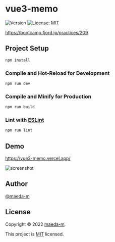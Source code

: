 # vue3-memo

![Version](https://img.shields.io/badge/version-1.0.0-black.svg?cacheSeconds=2592000)
[![License: MIT](https://img.shields.io/github/license/maeda-m/vue3-memo)](https://github.com/maeda-m/vue3-memo/blob/main/LICENSE)

https://bootcamp.fjord.jp/practices/209

## Project Setup

```sh
npm install
```

### Compile and Hot-Reload for Development

```sh
npm run dev
```

### Compile and Minify for Production

```sh
npm run build
```

### Lint with [ESLint](https://eslint.org/)

```sh
npm run lint
```

## Demo

https://vue3-memo.vercel.app/

![screenshot](https://user-images.githubusercontent.com/943541/196864231-1a914e03-6867-4973-a723-e9165b3fcbb0.png)

## Author

[@maeda-m](https://github.com/maeda-m)

## License

Copyright © 2022 [maeda-m](https://github.com/maeda-m).

This project is [MIT](https://github.com/maeda-m/vue3-memo/blob/master/LICENSE) licensed.
